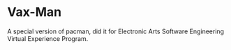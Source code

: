 # Vax-Man
A special version of pacman, did it for Electronic Arts Software Engineering Virtual Experience Program.
